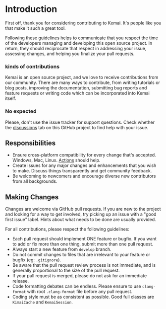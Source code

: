 # Introduction

First off, thank you for considering contributing to Kemai. It's people like you that make it such a great tool.

Following these guidelines helps to communicate that you respect the time of the developers managing and developing this open source project. In return, they should reciprocate that respect in addressing your issue, assessing changes, and helping you finalize your pull requests.

### kinds of contributions

Kemai is an open source project, and we love to receive contributions from our community. There are many ways to contribute, from writing tutorials or blog posts, improving the documentation, submitting bug reports and feature requests or writing code which can be incorporated into Kemai itself.

### No expected

Please, don't use the issue tracker for support questions. Check whether the [discussions](https://github.com/AlexandrePTJ/kemai/discussions) tab on this GitHub project to find help with your issue.

## Responsibilities
* Ensure cross-platform compatibility for every change that's accepted. Windows, Mac, Linux. [Actions](https://github.com/AlexandrePTJ/kemai/actions) should help. 
* Create issues for any major changes and enhancements that you wish to make. Discuss things transparently and get community feedback.
* Be welcoming to newcomers and encourage diverse new contributors from all backgrounds.

## Making Changes

Changes are welcome via GitHub pull requests. If you are new to the project and looking for a way to get involved, try picking up an issue with a "good first issue" label. Hints about what needs to be done are usually provided.

For all contributions, please respect the following guidelines:

* Each pull request should implement ONE feature or bugfix. If you want to add or fix more than one thing, submit more than one pull request.
* Always start a new feature from `develop` branch.
* Do not commit changes to files that are irrelevant to your feature or bugfix (eg: `.gitignore`).
* Be aware that the pull request review process is not immediate, and is generally proportional to the size of the pull request.
* If your pull request is merged, please do not ask for an immediate release.
* Code formatting debates can be endless. Please ensure to use `clang-format` with root `.clang-format` file before any pull request.  
* Coding style must be as consistent as possible. Good full classes are `KimaiCache` and `KemaiSession`. 
